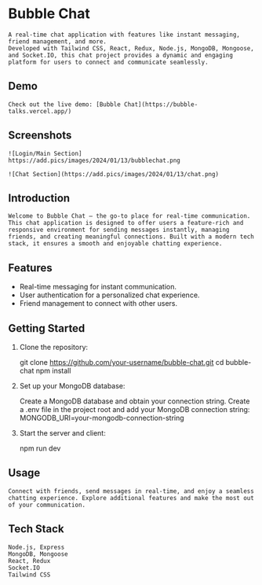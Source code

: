 # Bubble Chat

    A real-time chat application with features like instant messaging, friend management, and more. 
    Developed with Tailwind CSS, React, Redux, Node.js, MongoDB, Mongoose, 
    and Socket.IO, this chat project provides a dynamic and engaging platform for users to connect and communicate seamlessly.

## Demo

    Check out the live demo: [Bubble Chat](https://bubble-talks.vercel.app/)

## Screenshots

    ![Login/Main Section]
    https://add.pics/images/2024/01/13/bubblechat.png

    ![Chat Section](https://add.pics/images/2024/01/13/chat.png)

## Introduction

    Welcome to Bubble Chat – the go-to place for real-time communication. This chat application is designed to offer users a feature-rich and responsive environment for sending messages instantly, managing friends, and creating meaningful connections. Built with a modern tech stack, it ensures a smooth and enjoyable chatting experience.

## Features

- Real-time messaging for instant communication.
- User authentication for a personalized chat experience.
- Friend management to connect with other users.

## Getting Started

1. Clone the repository:

   git clone https://github.com/your-username/bubble-chat.git
   cd bubble-chat
   npm install

2. Set up your MongoDB database:

    Create a MongoDB database and obtain your connection string.
    Create a .env file in the project root and add your MongoDB connection string:
        MONGODB_URI=your-mongodb-connection-string
3. Start the server and client:

    npm run dev

## Usage

    Connect with friends, send messages in real-time, and enjoy a seamless chatting experience. Explore additional features and make the most out of your communication.

## Tech Stack
    Node.js, Express
    MongoDB, Mongoose
    React, Redux
    Socket.IO
    Tailwind CSS


